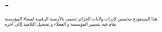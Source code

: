 # -
 هذا المستودع مخصص لإدرات ولايات الجزائر تسمى بالأرضية الرقمية لفضاء المؤسسة يقام فيه بتسيير المؤسسة و العملاء و تسجيل التلاميذ إإلى آخره
